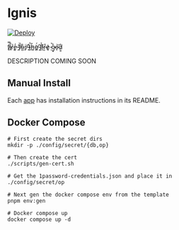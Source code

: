 # Ignis

[![Deploy](https://github.com/iforge-uos/ignis/actions/workflows/deploy.yml/badge.svg)](https://github.com/iforge-uos/ignis/actions/workflows/deploy.yml)

f̸̖̿i̵̲̐r̷̨̄e̶̢̓ ̵̛̭f̸̜̏o̴̺̊r̸̥̈ ̶̟̽ẗ̴̬́h̵̻͂ë̸̻́ ̴̭̍f̸̫̉î̷̖r̴̮͒e̷͈͑ ̵̦̚g̴͓̒o̶͝ͅd̷͇̀

DESCRIPTION COMING SOON

## Manual Install

Each [app](/apps) has installation instructions in its README.

## Docker Compose

```
# First create the secret dirs
mkdir -p ./config/secret/{db,op}

# Then create the cert
./scripts/gen-cert.sh

# Get the 1password-credentials.json and place it in ./config/secret/op

# Next gen the docker compose env from the template
pnpm env:gen

# Docker compose up
docker compose up -d
```